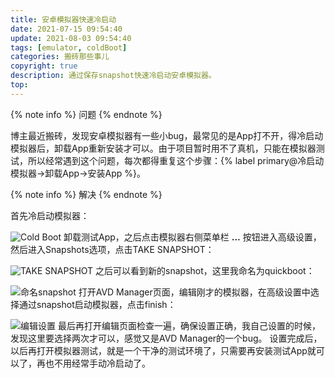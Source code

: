 ```yaml
---
title: 安卓模拟器快速冷启动
date: 2021-07-15 09:54:40
update: 2021-08-03 09:54:40
tags: [emulator, coldBoot]
categories: 搬砖那些事儿
copyright: true
description: 通过保存snapshot快速冷启动安卓模拟器。
top:
---
```


{% note info %}
问题
{% endnote %}

博主最近搬砖，发现安卓模拟器有一些小bug，最常见的是App打不开，得冷启动模拟器后，卸载App重新安装才可以。由于项目暂时用不了真机，只能在模拟器测试，所以经常遇到这个问题，每次都得重复这个步骤：{% label primary@冷启动模拟器->卸载App->安装App %}。

{% note info %}
解决
{% endnote %}

首先冷启动模拟器：

![Cold Boot](https://i.loli.net/2021/08/03/rTQ1wObeRgiEqya.png)
卸载测试App，之后点击模拟器右侧菜单栏 **...** 按钮进入高级设置，然后进入Snapshots选项，点击TAKE SNAPSHOT：

![TAKE SNAPSHOT](https://i.loli.net/2021/08/03/JYDru2NTiqeoG8Q.png)
之后可以看到新的snapshot，这里我命名为quickboot：

![命名snapshot](https://i.loli.net/2021/08/03/ZEwqUF9OSnTQaI6.png)
打开AVD Manager页面，编辑刚才的模拟器，在高级设置中选择通过snapshot启动模拟器，点击finish：

![编辑设置](https://i.loli.net/2021/08/03/dl2a1SJIHDR6knA.png)
最后再打开编辑页面检查一遍，确保设置正确，我自己设置的时候，发现这里要选择两次才可以，感觉又是AVD Manager的一个bug。
设置完成后，以后再打开模拟器测试，就是一个干净的测试环境了，只需要再安装测试App就可以了，再也不用经常手动冷启动了。


